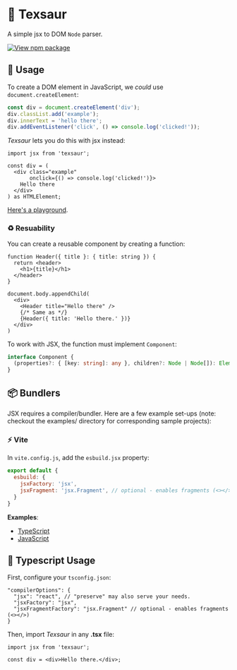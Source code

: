 # 🦖 Texsaur
A simple jsx to DOM `Node` parser.  

[![View npm package](https://img.shields.io/npm/v/texsaur.svg?style=for-the-badge&color=blueviolet)](https://www.npmjs.com/package/texsaur)

## 🚀 Usage
To create a DOM element in JavaScript, we *could* use `document.createElement`:

```ts
const div = document.createElement('div');
div.classList.add('example');
div.innerText = 'hello there';
div.addEventListener('click', () => console.log('clicked!'));
```

*Texsaur* lets you do this with jsx instead:

```tsx
import jsx from 'texsaur';

const div = (
  <div class="example" 
       onclick={() => console.log('clicked!')}>
    Hello there
  </div>
) as HTMLElement;
```

[Here's a playground](https://www.typescriptlang.org/play?target=2&module=1#code/PQKgsAUABCUAICsDOAPKyWRsSkCWAtgA4D2ATgC7qpQBmZJBUA5BQKYpICGArmcwG5cEWjwB2AYwp4SYqACU2E8gBMAFAG8o7FFQC+ALihadFI0gpk8YgOZQ9ASmNYorsmwp85AHiREuYgB8GqZ63sB+AYFCEHrCymIWUABGPBQUslAAvFBqLq7eqemZshIANngSANZZGmpOWYFQDCQUAHRcRERsYioAwgAWeGXq3orKZCraHBRZAER9FdVsUxQDbFAAQmkZYm1zUMCBDnqB+a4X28Vi5+FFu2cQDvGySS1UOXnQF94EXNaPC5A4z3WRxb4FYB-AGQZ4QSAqEgSHgEHrtZIkFQATw6XR6-SGIzU7wcAiAA).


### ♻️ Resuability
You can create a reusable component by creating a function:

```tsx
function Header({ title }: { title: string }) {
  return <header>
    <h1>{title}</h1>
  </header>
}

document.body.appendChild(
  <div>
    <Header title="Hello there" />
    {/* Same as */}
    {Header({ title: 'Hello there.' })}
  </div>
)
```

To work with JSX, the function must implement `Component`:

```ts
interface Component {
  (properties?: { [key: string]: any }, children?: Node | Node[]): Element
}
```

## 📦 Bundlers
JSX requires a compiler/bundler. Here are a few example set-ups (note: checkout the examples/ directory for corresponding sample projects):

### ⚡ Vite
In `vite.config.js`, add the `esbuild.jsx` property:

```js
export default {
  esbuild: {
    jsxFactory: 'jsx',
    jsxFragment: 'jsx.Fragment', // optional - enables fragments (<></>)
  }
}
```

**Examples**:

 - [TypeScript](//github.com/ConnorJamesLow/texsaur/tree/main/examples/vite-ts-project)
 - [JavaScript](//github.com/ConnorJamesLow/texsaur/tree/main/examples/vite-project)


## 💙 Typescript Usage
First, configure your `tsconfig.json`:

```jsonc
"compilerOptions": {
  "jsx": "react", // "preserve" may also serve your needs. 
  "jsxFactory": "jsx", 
  "jsxFragmentFactory": "jsx.Fragment" // optional - enables fragments (<></>)
}
```

Then, import _Texsaur_ in any **.tsx** file:

```tsx
import jsx from 'texsaur';

const div = <div>Hello there.</div>;
```
